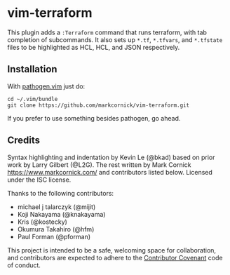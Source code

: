 # vim-terraform

This plugin adds a `:Terraform` command that runs terraform, with tab completion
of subcommands. It also sets up `*.tf`, `*.tfvars`, and `*.tfstate` files to be
highlighted as HCL, HCL, and JSON respectively.

## Installation

With [pathogen.vim](https://github.com/tpope/vim-pathogen) just do:

    cd ~/.vim/bundle
    git clone https://github.com/markcornick/vim-terraform.git

If you prefer to use something besides pathogen, go ahead.

## Credits

Syntax highlighting and indentation by Kevin Le (@bkad) based on prior work by
Larry Gilbert (@L2G). The rest written by Mark Cornick
<https://www.markcornick.com/> and contributors listed below. Licensed under the
ISC license.

Thanks to the following contributors:

-   michael j talarczyk (@mijit)
-   Koji Nakayama (@knakayama)
-   Kris (@kostecky)
-   Okumura Takahiro (@hfm)
-   Paul Forman (@pforman)

This project is intended to be a safe, welcoming space for collaboration, and
contributors are expected to adhere to the [Contributor
Covenant](http://contributor-covenant.org) code of conduct.
